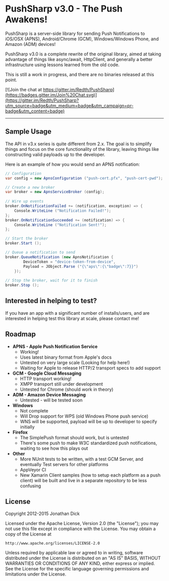 PushSharp v3.0 - The Push Awakens!
==================================

PushSharp is a server-side library for sending Push Notifications to iOS/OSX (APNS), Android/Chrome (GCM), Windows/Windows Phone, and Amazon (ADM) devices!

PushSharp v3.0 is a complete rewrite of the original library, aimed at taking advantage of things like async/await, HttpClient, and generally a better infrastructure using lessons learned from the old code.

This is still a work in progress, and there are no binaries released at this point.

[![Join the chat at https://gitter.im/Redth/PushSharp](https://badges.gitter.im/Join%20Chat.svg)](https://gitter.im/Redth/PushSharp?utm_source=badge&utm_medium=badge&utm_campaign=pr-badge&utm_content=badge)

---

## Sample Usage

The API in v3.x series is quite different from 2.x.  The goal is to simplify things and focus on the core functionality of the library, leaving things like constructing valid payloads up to the developer.

Here is an example of how you would send an APNS notification:
```csharp
// Configuration
var config = new ApnsConfiguration ("push-cert.pfx", "push-cert-pwd");

// Create a new broker
var broker = new ApnsServiceBroker (config);
    
// Wire up events
broker.OnNotificationFailed += (notification, exception) => {
	Console.WriteLine ("Notification Failed!");
};
broker.OnNotificationSucceeded += (notification) => {
	Console.WriteLine ("Notification Sent!");
};

// Start the broker
broker.Start ();

// Queue a notification to send
broker.QueueNotification (new ApnsNotification {
		DeviceToken = "device-token-from-device",
		Payload = JObject.Parse ("{\"aps\":{\"badge\":7}}")
	});
   
// Stop the broker, wait for it to finish   
broker.Stop ();
```

## Interested in helping to test?

If you have an app with a significant number of installs/users, and are interested in helping test this library at scale, please contact me!  

 

## Roadmap

 - **APNS - Apple Push Notification Service** 
   - Working!
   - Uses latest binary format from Apple's docs
   - Untested on very large scale (Looking for help here!)
   - Waiting for Apple to release HTTP/2 transport specs to add support
 - **GCM - Google Cloud Messaging** 
   - HTTP transport working!
   - XMPP transport still under development
   - Untested for Chrome (should work in theory)
 - **ADM - Amazon Device Messaging**
   - Untested - will be tested soon
 - **Windows**
   - Not complete
   - Will Drop support for WPS (old Windows Phone push service)
   - WNS will be supported, payload will be up to developer to specify initially
 - **Firefox**
   - The SimplePush format should work, but is untested
   - There's some push to make W3C standardized push notifications, waiting to see how this plays out
 - **Other**
   - More NUnit tests to be written, with a test GCM Server, and eventually Test servers for other platforms
   - AppVeyor CI
   - New Xamarin Client samples (how to setup each platform as a push client) will be built and live in a separate repository to be less confusing
   


License
-------
Copyright 2012-2015 Jonathan Dick

Licensed under the Apache License, Version 2.0 (the "License");
you may not use this file except in compliance with the License.
You may obtain a copy of the License at

    http://www.apache.org/licenses/LICENSE-2.0

Unless required by applicable law or agreed to in writing, software
distributed under the License is distributed on an "AS IS" BASIS,
WITHOUT WARRANTIES OR CONDITIONS OF ANY KIND, either express or implied.
See the License for the specific language governing permissions and
limitations under the License.